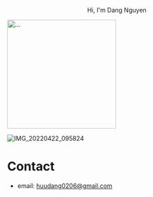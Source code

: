 <p style="text-align:center">Hi, I'm Dang Nguyen</p>

<img src="https://user-images.githubusercontent.com/81134060/169635349-6d41aff9-b80a-4cf6-a0f6-10daf8e3004f.jpg" alt="..." width="250" />

![IMG_20220422_095824](https://user-images.githubusercontent.com/81134060/169635349-6d41aff9-b80a-4cf6-a0f6-10daf8e3004f.jpg)

# Contact
- email: huudang0206@gmail.com

